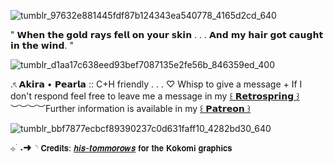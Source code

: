 ![tumblr_97632e881445fdf87b124343ea540778_4165d2cd_640](https://github.com/user-attachments/assets/e822b523-e95b-40ab-83a9-4ac97993b200)

" 𝗪𝗵𝗲𝗻 𝘁𝗵𝗲 𝗴𝗼𝗹𝗱 𝗿𝗮𝘆𝘀 𝗳𝗲𝗹𝗹 𝗼𝗻 𝘆𝗼𝘂𝗿 𝘀𝗸𝗶𝗻 . . . 𝗔𝗻𝗱 𝗺𝘆 𝗵𝗮𝗶𝗿 𝗴𝗼𝘁 𝗰𝗮𝘂𝗴𝗵𝘁 𝗶𝗻 𝘁𝗵𝗲 𝘄𝗶𝗻𝗱. "

![tumblr_d1aa17c638eed93bef7087135e2fe56b_846359ed_400](https://github.com/user-attachments/assets/9e0e140f-fc78-4a7f-ac56-e2c32c451da7)

.ৎ 𝗔𝗸𝗶𝗿𝗮 • 𝗣𝗲𝗮𝗿𝗹𝗮 :: C+H friendly . . . ♡ Whisp to give a message + If I don't respond feel free to leave me a message in my [꒰ 𝗥𝗲𝘁𝗿𝗼𝘀𝗽𝗿𝗶𝗻𝗴 ꒱ ](https://retrospring.net/@wintresr)
︶︶︶︶Further information is available in my [꒰ 𝗣𝗮𝘁𝗿𝗲𝗼𝗻 ꒱](https://www.patreon.com/LacedRibbon?fan_landing=true&view_as=public)

![tumblr_bbf7877ecbcf89390237c0d631faff10_4282bd30_640](https://github.com/user-attachments/assets/10d8d5fc-48da-430e-9067-fbc6c69c295b)

⊹ ࣪ ˖➜◝ 𝗖𝗿𝗲𝗱𝗶𝘁𝘀: [𝙝𝙞𝙨-𝙩𝙤𝙢𝙢𝙤𝙧𝙤𝙬𝙨](https://www.tumblr.com/his-tomorrows?source=share) 𝗳𝗼𝗿 𝘁𝗵𝗲 𝗞𝗼𝗸𝗼𝗺𝗶 𝗴𝗿𝗮𝗽𝗵𝗶𝗰𝘀





